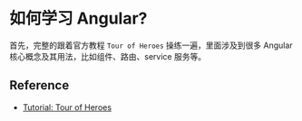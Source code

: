 # 如何学习 Angular?

首先，完整的跟着官方教程 `Tour of Heroes` 操练一遍，里面涉及到很多 Angular 核心概念及其用法，比如组件、路由、service 服务等。

## Reference
- [Tutorial: Tour of Heroes](https://angular.io/tutorial)